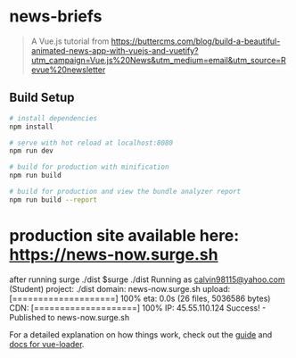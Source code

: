 # news-briefs

> A Vue.js tutorial from https://buttercms.com/blog/build-a-beautiful-animated-news-app-with-vuejs-and-vuetify?utm_campaign=Vue.js%20News&utm_medium=email&utm_source=Revue%20newsletter

## Build Setup

``` bash
# install dependencies
npm install

# serve with hot reload at localhost:8080
npm run dev

# build for production with minification
npm run build

# build for production and view the bundle analyzer report
npm run build --report
```
# production site available here: https://news-now.surge.sh
after running surge ./dist
$surge ./dist
    Running as calvin98115@yahoo.com (Student)
    project: ./dist
        domain: news-now.surge.sh
        upload: [====================] 100% eta: 0.0s (26 files, 5036586 bytes)
        CDN: [====================] 100%
        IP: 45.55.110.124
    Success! - Published to news-now.surge.sh


For a detailed explanation on how things work, check out the [guide](http://vuejs-templates.github.io/webpack/) and [docs for vue-loader](http://vuejs.github.io/vue-loader).
